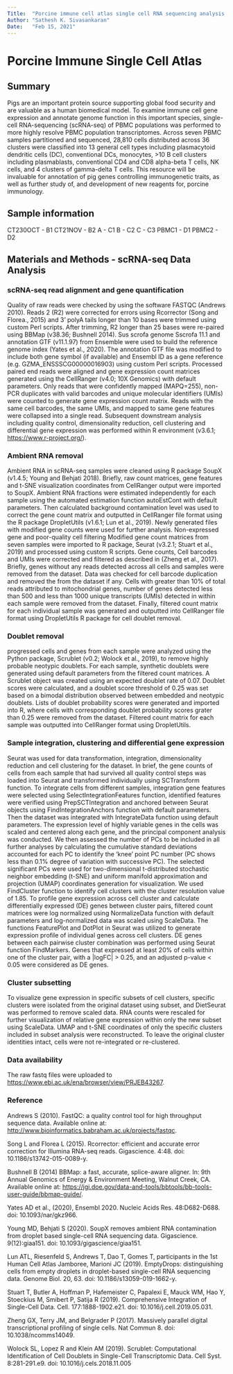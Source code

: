 ```yaml
---
Title:  "Porcine immune cell atlas single cell RNA sequencing analysis pipeline"
Author: "Sathesh K. Sivasankaran"
Date:   "Feb 15, 2021"
---
```


# Porcine Immune Single Cell Atlas

## Summary
Pigs are an important protein source supporting global food security and are valuable as a human biomedical model. To examine immune cell gene expression and annotate genome function in this important species, single-cell RNA-sequencing (scRNA-seq) of PBMC populations was performed to more highly resolve PBMC population transcriptomes. Across seven PBMC samples partitioned and sequenced, 28,810 cells distributed across 36 clusters were classified into 13 general cell types including plasmacytoid dendritic cells (DC), conventional DCs, monocytes, >10 B cell clusters including plasmablasts, conventional CD4 and CD8 alpha-beta T cells, NK cells, and 4 clusters of gamma-delta T cells. This resource will be invaluable for annotation of pig genes controlling immunogenetic traits, as well as further study of, and development of new reagents for, porcine immunology.

## Sample information
CT230OCT  - B1
CT21NOV   - B2
A         - C1
B         - C2
C         - C3
PBMC1     - D1
PBMC2     - D2

## Materials and Methods - scRNA-seq Data Analysis
### scRNA-seq read alignment and gene quantification
Quality of raw reads were checked by using the software FASTQC (Andrews 2010). Reads 2 (R2) were corrected for errors using Rcorrector (Song and Florea., 2015) and 3’ polyA tails longer than 10 bases were trimmed using custom Perl scripts. After trimming, R2 longer than 25 bases were re-paired using BBMap (v38.36; Bushnell 2014). Sus scrofa genome Sscrofa 11.1 and annotation GTF (v11.1.97) from Ensemble were used to build the reference genome index (Yates et al., 2020). The annotation GTF file was modified to include both gene symbol (if available) and Ensembl ID as a gene reference (e.g. GZMA_ENSSSCG00000016903) using custom Perl scripts. Processed paired end reads were aligned and gene expression count matrices generated using the CellRanger (v4.0; 10X Genomics) with default parameters. Only reads that were confidently mapped (MAPQ=255), non-PCR duplicates with valid barcodes and unique molecular identifiers (UMIs) were counted to generate gene expression count matrix. Reads with the same cell barcodes, the same UMIs, and mapped to same gene features were collapsed into a single read. Subsequent downstream analysis including quality control, dimensionality reduction, cell clustering and differential gene expression was performed within R environment (v3.6.1; https://www.r-project.org/).

### Ambient RNA removal
Ambient RNA in scRNA-seq samples were cleaned using R package SoupX (v1.4.5; Young and Behjati 2018). Briefly, raw count matrices, gene features and t-SNE visualization coordinates from CellRanger output were imported to SoupX. Ambient RNA fractions were estimated independently for each sample using the automated estimation function autoEstCont with default parameters. Then calculated background contamination level was used to correct the gene count matrix and outputted in CellRanger file format using the R package DropletUtils (v1.6.1; Lun et al., 2019). Newly generated files with modified gene counts were used for further analysis.
Non-expressed gene and poor-quality cell filtering
Modified gene count matrices from seven samples were imported to R package, Seurat (v3.2.1; Stuart et al., 2019) and processed using custom R scripts. Gene counts, Cell barcodes and UMIs were corrected and filtered as described in (Zheng et al., 2017). Briefly, genes without any reads detected across all cells and samples were removed from the dataset. Data was checked for cell barcode duplication and removed the from the dataset if any. Cells with greater than 10% of total reads attributed to mitochondrial genes, number of genes detected less than 500 and less than 1000 unique transcripts (UMIs) detected in within each sample were removed from the dataset. Finally, filtered count matrix for each individual sample was generated and outputted into CellRanger file format using DropletUtils R package for cell doublet removal.

### Doublet removal
progressed cells and genes from each sample were analyzed using the Python package, Scrublet (v0.2; Wolock et al., 2019), to remove highly probable neotypic doublets. For each sample, synthetic doublets were generated using default parameters from the filtered count matrices. A Scrublet object was created using an expected doublet rate of 0.07. Doublet scores were calculated, and a doublet score threshold of 0.25 was set based on a bimodal distribution observed between embedded and neotypic doublets. Lists of doublet probability scores were generated and imported into R, where cells with corresponding doublet probability scores grater than 0.25 were removed from the dataset. Filtered count matrix for each sample was outputted into CellRanger format using DropletUtils.

### Sample integration, clustering and differential gene expression
Seurat was used for data transformation, integration, dimensionality reduction and cell clustering for the dataset. In brief, the gene counts of cells from each sample that had survived all quality control steps was loaded into Seurat and transformed individually using SCTransform function. To integrate cells from different samples, integration gene features were selected using SelectIntegrationFeatures function, identified features were verified using PrepSCTIntegration and anchored between Seurat objects using FindIntegrationAnchors function with default parameters. Then the dataset was integrated with IntegrateData function using default parameters. The expression level of highly variable genes in the cells was scaled and centered along each gene, and the principal component analysis was conducted. We then assessed the number of PCs to be included in all further analyses by calculating the cumulative standard deviations accounted for each PC to identify the ‘knee’ point PC number (PC shows less than 0.1% degree of variation with successive PC). The selected significant PCs were used for two-dimensional t-distributed stochastic neighbor embedding (t-SNE) and uniform manifold approximation and projection (UMAP) coordinates generation for visualization.
We used FindCluster function to identify cell clusters with the cluster resolution value of 1.85. To profile gene expression across cell cluster and calculate differentially expressed (DE) genes between cluster pairs, filtered count matrices were log normalized using NormalizeData function with default parameters and log-normalized data was scaled using ScaleData. The functions FeaturePlot and DotPlot in Seurat was utilized to generate expression profile of individual genes across cell clusters. DE genes between each pairwise cluster combination was performed using Seurat function FindMarkers. Genes that expressed at least 20% of cells within one of the cluster pair, with a |logFC| > 0.25, and an adjusted p-value < 0.05 were considered as DE genes.

### Cluster subsetting
To visualize gene expression in specific subsets of cell clusters, specific clusters were isolated from the original dataset using subset, and DietSeurat was performed to remove scaled data. RNA counts were rescaled for further visualization of relative gene expression within only the new subset using ScaleData. UMAP and t-SNE coordinates of only the specific clusters included in subset analysis were reconstructed. To leave the original cluster identities intact, cells were not re-integrated or re-clustered.

### Data availability
The raw fastq files were uploaded to https://www.ebi.ac.uk/ena/browser/view/PRJEB43267.

### Reference
Andrews S (2010). FastQC: a quality control tool for high throughput sequence data. Available online at: http://www.bioinformatics.babraham.ac.uk/projects/fastqc.

Song L and Florea L (2015). Rcorrector: efficient and accurate error correction for Illumina RNA-seq reads. Gigascience. 4:48. doi: 10.1186/s13742-015-0089-y.

Bushnell B (2014) BBMap: a fast, accurate, splice-aware aligner. In: 9th Annual Genomics of Energy & Environment Meeting, Walnut Creek, CA. Available online at: https://jgi.doe.gov/data-and-tools/bbtools/bb-tools-user-guide/bbmap-guide/.

Yates AD et al., (2020), Ensembl 2020. Nucleic Acids Res. 48:D682-D688. doi: 10.1093/nar/gkz966.

Young MD, Behjati S (2020). SoupX removes ambient RNA contamination from droplet based single-cell RNA sequencing data. Gigascience. 9(12):giaa151. doi: 10.1093/gigascience/giaa151.

Lun ATL, Riesenfeld S, Andrews T, Dao T, Gomes T, participants in the 1st Human Cell Atlas Jamboree, Marioni JC (2019). EmptyDrops: distinguishing cells from empty droplets in droplet-based single-cell RNA sequencing data. Genome Biol. 20, 63. doi: 10.1186/s13059-019-1662-y.

Stuart T, Butler A, Hoffman P, Hafemeister C, Papalexi E, Mauck WM, Hao Y, Stoeckius M, Smibert P, Satija R (2019). Comprehensive Integration of Single-Cell Data. Cell. 177:1888-1902.e21. doi: 10.1016/j.cell.2019.05.031.

Zheng GX, Terry JM, and Belgrader P (2017). Massively parallel digital transcriptional profiling of single cells. Nat Commun 8. doi: 10.1038/ncomms14049.

Wolock SL, Lopez R and Klein AM (2019). Scrublet: Computational Identification of Cell Doublets in Single-Cell Transcriptomic Data. Cell Syst. 8:281-291.e9. doi: 10.1016/j.cels.2018.11.005
